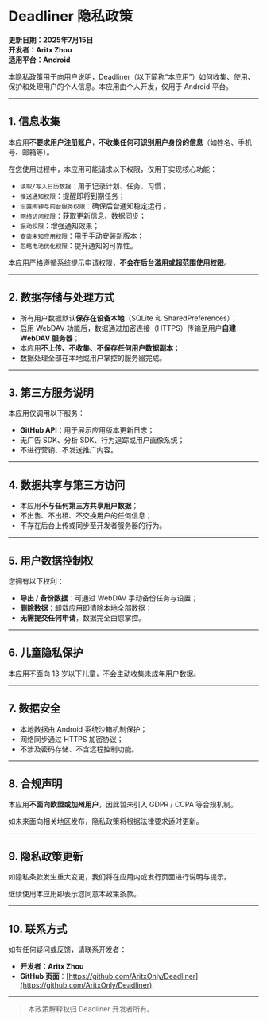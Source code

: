 # Deadliner 隐私政策

**更新日期：2025年7月15日**  
**开发者：Aritx Zhou**  
**适用平台：Android**

本隐私政策用于向用户说明，Deadliner（以下简称“本应用”）如何收集、使用、保护和处理用户的个人信息。本应用由个人开发，仅用于 Android 平台。

---

## 1. 信息收集

本应用**不要求用户注册账户**，**不收集任何可识别用户身份的信息**（如姓名、手机号、邮箱等）。

在您使用过程中，本应用可能请求以下权限，仅用于实现核心功能：

- `读取/写入日历数据`：用于记录计划、任务、习惯；
- `推送通知权限`：提醒即将到期任务；
- `设置闹钟与前台服务权限`：确保后台通知稳定运行；
- `网络访问权限`：获取更新信息、数据同步；
- `振动权限`：增强通知效果；
- `安装未知应用权限`：用于手动安装新版本；
- `忽略电池优化权限`：提升通知的可靠性。

本应用严格遵循系统提示申请权限，**不会在后台滥用或超范围使用权限**。

---

## 2. 数据存储与处理方式

- 所有用户数据默认**保存在设备本地**（SQLite 和 SharedPreferences）；
- 启用 WebDAV 功能后，数据通过加密连接（HTTPS）传输至用户**自建 WebDAV 服务器**；
- 本应用**不上传、不收集、不保存任何用户数据副本**；
- 数据处理全部在本地或用户掌控的服务器完成。

---

## 3. 第三方服务说明

本应用仅调用以下服务：

- **GitHub API**：用于展示应用版本更新日志；
- 无广告 SDK、分析 SDK、行为追踪或用户画像系统；
- 不进行营销、不发送推广内容。

---

## 4. 数据共享与第三方访问

- 本应用**不与任何第三方共享用户数据**；
- 不出售、不出租、不交换用户的任何信息；
- 不存在后台上传或同步至开发者服务器的行为。

---

## 5. 用户数据控制权

您拥有以下权利：

- **导出 / 备份数据**：可通过 WebDAV 手动备份任务与设置；
- **删除数据**：卸载应用即清除本地全部数据；
- **无需提交任何申请**，数据完全由您掌控。

---

## 6. 儿童隐私保护

本应用不面向 13 岁以下儿童，不会主动收集未成年用户数据。

---

## 7. 数据安全

- 本地数据由 Android 系统沙箱机制保护；
- 网络同步通过 HTTPS 加密协议；
- 不涉及密码存储、不含远程控制功能。

---

## 8. 合规声明

本应用**不面向欧盟或加州用户**，因此暂未引入 GDPR / CCPA 等合规机制。

如未来面向相关地区发布，隐私政策将根据法律要求适时更新。

---

## 9. 隐私政策更新

如隐私条款发生重大变更，我们将在应用内或发行页面进行说明与提示。

继续使用本应用即表示您同意本政策条款。

---

## 10. 联系方式

如有任何疑问或反馈，请联系开发者：

- **开发者：Aritx Zhou**  
- **GitHub 页面**：[https://github.com/AritxOnly/Deadliner](https://github.com/AritxOnly/Deadliner)  

---

> 本政策解释权归 Deadliner 开发者所有。